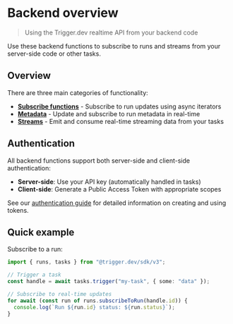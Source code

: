 # Backend overview

> Using the Trigger.dev realtime API from your backend code

Use these backend functions to subscribe to runs and streams from your server-side code or other tasks.

## Overview

There are three main categories of functionality:

* **[Subscribe functions](/realtime/backend/subscribe)** - Subscribe to run updates using async iterators
* **[Metadata](/realtime/backend/subscribe#subscribe-to-metadata-updates-from-your-tasks)** - Update and subscribe to run metadata in real-time
* **[Streams](/realtime/backend/streams)** - Emit and consume real-time streaming data from your tasks

## Authentication

All backend functions support both server-side and client-side authentication:

* **Server-side**: Use your API key (automatically handled in tasks)
* **Client-side**: Generate a Public Access Token with appropriate scopes

See our [authentication guide](/realtime/auth) for detailed information on creating and using tokens.

## Quick example

Subscribe to a run:

```ts
import { runs, tasks } from "@trigger.dev/sdk/v3";

// Trigger a task
const handle = await tasks.trigger("my-task", { some: "data" });

// Subscribe to real-time updates
for await (const run of runs.subscribeToRun(handle.id)) {
  console.log(`Run ${run.id} status: ${run.status}`);
}
```
